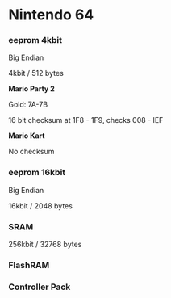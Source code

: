 # Nintendo 64
### eeprom 4kbit
Big Endian

4kbit / 512 bytes

**Mario Party 2**

Gold: 7A-7B

16 bit checksum at 1F8 - 1F9, checks 008 - IEF

**Mario Kart**

No checksum

### eeprom 16kbit
Big Endian

16kbit / 2048 bytes

### SRAM
256kbit / 32768 bytes

### FlashRAM

### Controller Pack
